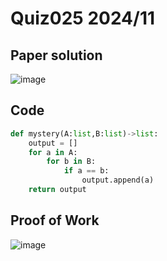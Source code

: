 # Quiz025 2024/11

## Paper solution
![image](https://github.com/user-attachments/assets/342a41ef-d2a0-4705-a3db-20e2cac60062)

## Code
```.py
def mystery(A:list,B:list)->list:
    output = []
    for a in A:
        for b in B:
            if a == b:
                output.append(a)
    return output
```

## Proof of Work
![image](https://github.com/user-attachments/assets/e9a524f5-ffd1-4243-b39a-695125e395c5)

